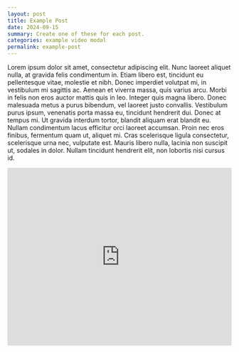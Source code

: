 ```yaml
---
layout: post
title: Example Post
date: 2024-09-15
summary: Create one of these for each post.
categories: example video modal
permalink: example-post
---
```


Lorem ipsum dolor sit amet, consectetur adipiscing elit. Nunc laoreet aliquet nulla, at gravida felis condimentum in. Etiam libero est, tincidunt eu pellentesque vitae, molestie et nibh. Donec imperdiet volutpat mi, in vestibulum mi sagittis ac. Aenean et viverra massa, quis varius arcu. Morbi in felis non eros auctor mattis quis in leo. Integer quis magna libero. Donec malesuada metus a purus bibendum, vel laoreet justo convallis. Vestibulum purus ipsum, venenatis porta massa eu, tincidunt hendrerit dui. Donec at tempus mi. Ut gravida interdum tortor, blandit aliquam erat blandit eu. Nullam condimentum lacus efficitur orci laoreet accumsan. Proin nec eros finibus, fermentum quam ut, aliquet mi. Cras scelerisque ligula consectetur, scelerisque urna nec, vulputate est. Mauris libero nulla, lacinia non suscipit ut, sodales in dolor. Nullam tincidunt hendrerit elit, non lobortis nisi cursus id.

<iframe 
    width="100%" 
    height="400"
    src="https://www.youtube.com/watch?v=3b7xGX29bks&list=PLawkBQ15NDEk4F5OeTKvN1EvTgoI88l-M&ab_channel=uwaterloo" 
    title="YouTube video player" 
    frameborder="0" 
    allow="accelerometer; autoplay; clipboard-write; encrypted-media; gyroscope; picture-in-picture; web-share" 
    referrerpolicy="strict-origin-when-cross-origin" 
    allowfullscreen>
</iframe>
